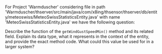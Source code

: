 For Project 'Warmduscher' considering file in path 'Warmduscher/thserver/src/main/java/com/x8ing/thsensor/thserver/db/entity/meteoswiss/MeteoSwissStatisticsEntity.java' with name 'MeteoSwissStatisticsEntity.java' we have the following question:

Describe the function of the `getWindGustSpeedMin()` method and its related field. Explain its data type, what it represents in the context of the entity, and provide the exact method code. What could this value be used for in a larger system?